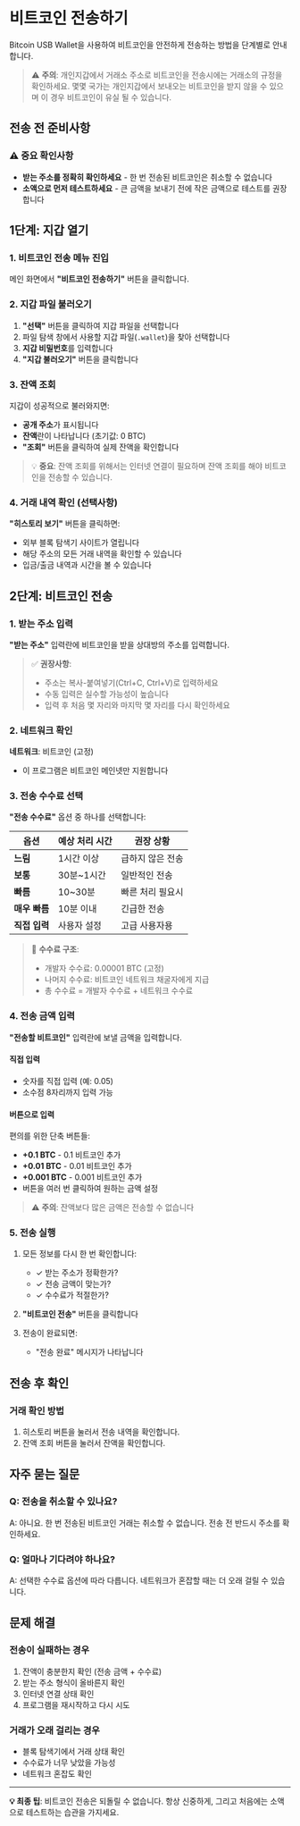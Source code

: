 # 비트코인 전송하기

Bitcoin USB Wallet을 사용하여 비트코인을 안전하게 전송하는 방법을 단계별로 안내합니다.

> ⚠️ **주의**: 개인지갑에서 거래소 주소로 비트코인을 전송시에는 거래소의 규정을 확인하세요. 몇몇 국가는 개인지갑에서 보내오는 비트코인을 받지 않을 수 있으며 이 경우 비트코인이 유실 될 수 있습니다.

## 전송 전 준비사항

### ⚠️ 중요 확인사항
- **받는 주소를 정확히 확인하세요** - 한 번 전송된 비트코인은 취소할 수 없습니다
- **소액으로 먼저 테스트하세요** - 큰 금액을 보내기 전에 작은 금액으로 테스트를 권장합니다

## 1단계: 지갑 열기

### 1. 비트코인 전송 메뉴 진입

메인 화면에서 **"비트코인 전송하기"** 버튼을 클릭합니다.

### 2. 지갑 파일 불러오기

1. **"선택"** 버튼을 클릭하여 지갑 파일을 선택합니다
2. 파일 탐색 창에서 사용할 지갑 파일(`.wallet`)을 찾아 선택합니다
3. **지갑 비밀번호**를 입력합니다
4. **"지갑 불러오기"** 버튼을 클릭합니다

### 3. 잔액 조회

지갑이 성공적으로 불러와지면:
- **공개 주소**가 표시됩니다
- **잔액**란이 나타납니다 (초기값: 0 BTC)
- **"조회"** 버튼을 클릭하여 실제 잔액을 확인합니다

> 💡 **중요**: 잔액 조회를 위해서는 인터넷 연결이 필요하며 잔액 조회를 해야 비트코인을 전송할 수 있습니다.

### 4. 거래 내역 확인 (선택사항)

**"히스토리 보기"** 버튼을 클릭하면:
- 외부 블록 탐색기 사이트가 열립니다
- 해당 주소의 모든 거래 내역을 확인할 수 있습니다
- 입금/출금 내역과 시간을 볼 수 있습니다

## 2단계: 비트코인 전송

### 1. 받는 주소 입력

**"받는 주소"** 입력란에 비트코인을 받을 상대방의 주소를 입력합니다.

> ✅ **권장사항**: 
> - 주소는 복사-붙여넣기(Ctrl+C, Ctrl+V)로 입력하세요
> - 수동 입력은 실수할 가능성이 높습니다
> - 입력 후 처음 몇 자리와 마지막 몇 자리를 다시 확인하세요

### 2. 네트워크 확인

**네트워크**: 비트코인 (고정)
- 이 프로그램은 비트코인 메인넷만 지원합니다

### 3. 전송 수수료 선택

**"전송 수수료"** 옵션 중 하나를 선택합니다:

| 옵션 | 예상 처리 시간 | 권장 상황 |
|------|--------------|-----------|
| **느림** | 1시간 이상 | 급하지 않은 전송 |
| **보통** | 30분~1시간 | 일반적인 전송 |
| **빠름** | 10~30분 | 빠른 처리 필요시 |
| **매우 빠름** | 10분 이내 | 긴급한 전송 |
| **직접 입력** | 사용자 설정 | 고급 사용자용 |

> 📌 **수수료 구조**:
> - 개발자 수수료: 0.00001 BTC (고정)
> - 나머지 수수료: 비트코인 네트워크 채굴자에게 지급
> - 총 수수료 = 개발자 수수료 + 네트워크 수수료

### 4. 전송 금액 입력

**"전송할 비트코인"** 입력란에 보낼 금액을 입력합니다.

#### 직접 입력
- 숫자를 직접 입력 (예: 0.05)
- 소수점 8자리까지 입력 가능

#### 버튼으로 입력
편의를 위한 단축 버튼들:
- **+0.1 BTC** - 0.1 비트코인 추가
- **+0.01 BTC** - 0.01 비트코인 추가  
- **+0.001 BTC** - 0.001 비트코인 추가
- 버튼을 여러 번 클릭하여 원하는 금액 설정

> ⚠️ **주의**: 잔액보다 많은 금액은 전송할 수 없습니다

### 5. 전송 실행

1. 모든 정보를 다시 한 번 확인합니다:
   - ✓ 받는 주소가 정확한가?
   - ✓ 전송 금액이 맞는가?
   - ✓ 수수료가 적절한가?

2. **"비트코인 전송"** 버튼을 클릭합니다

3. 전송이 완료되면:
   - "전송 완료" 메시지가 나타납니다

## 전송 후 확인

### 거래 확인 방법
1. 히스토리 버튼을 눌러서 전송 내역을 확인합니다.
2. 잔액 조회 버튼을 눌러서 잔액을 확인합니다.


## 자주 묻는 질문

### Q: 전송을 취소할 수 있나요?
A: 아니요. 한 번 전송된 비트코인 거래는 취소할 수 없습니다. 전송 전 반드시 주소를 확인하세요.

### Q: 얼마나 기다려야 하나요?
A: 선택한 수수료 옵션에 따라 다릅니다. 네트워크가 혼잡할 때는 더 오래 걸릴 수 있습니다.

## 문제 해결

### 전송이 실패하는 경우
1. 잔액이 충분한지 확인 (전송 금액 + 수수료)
2. 받는 주소 형식이 올바른지 확인
3. 인터넷 연결 상태 확인
4. 프로그램을 재시작하고 다시 시도

### 거래가 오래 걸리는 경우
- 블록 탐색기에서 거래 상태 확인
- 수수료가 너무 낮았을 가능성
- 네트워크 혼잡도 확인

---

**💡 최종 팁**: 비트코인 전송은 되돌릴 수 없습니다. 항상 신중하게, 그리고 처음에는 소액으로 테스트하는 습관을 가지세요.